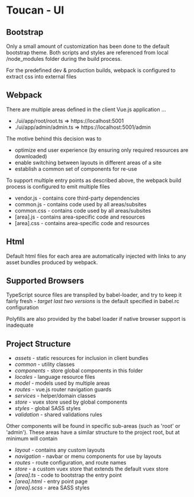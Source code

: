 # Toucan - UI

## Bootstrap

Only a small amount of customization has been done to the default bootstrap theme. Both scripts and styles are referenced from local /node_modules folder during the build process.

For the predefined dev & production builds, webpack is configured to extract css into external files

## Webpack

There are multiple areas defined in the client Vue.js application ... 

* ./ui/app/root/root.ts => https://localhost:5001
* ./ui/app/admin/admin.ts  => https://localhost:5001/admin

The motive behind this decision was to

* optimize end user experience (by ensuring only required resources are downloaded)
* enable switching between layouts in different areas of a site
* establish a common set of components for re-use

To support multiple entry points as described above, the webpack build process is configured to emit multiple files

* vendor.js - contains core third-party dependencies
* common.js - contains code used by all areas/subsites
* common.css - contains code used by all areas/subsites
* [area].js - contains area-specific code and resources
* [area].css - contains area-specific code and resources

## Html

Default html files for each area are automatically injected with links to any asset bundles produced by webpack.

## Supported Browsers

TypeScript source files are transpiled by babel-loader, and try to keep it fairly fresh - _target last two versions_ is the default specified in babel.rc configuration

Polyfills are also provided by the babel loader if native browser support is inadequate

## Project Structure

* _assets_ - static resources for inclusion in client bundles
* _common_ - utility classes
* _components_ - store global components in this folder
* _locales_ - language resource files
* _model_ - models used by multiple areas
* _routes_ - vue.js router navigation guards
* _services_ - helper/domain classes
* _store_ - vuex store used by global components
* _styles_ - global SASS styles
* _validation_ - shared validations rules

Other components will be found in specific sub-areas (such as 'root' or 'admin'). These areas have a similar structure to the project root, but at minimum will contain

* _layout_  - contains any custom layouts
* _navigation_  - navbar or menu components for use by layouts
* _routes_  - route configuration, and route names
* _store_ - a custom vuex store that extends the default vuex store
* _[area].ts_ - code to bootstrap the entry point
* _[area].html_ - entry point page
* _[area].scss_ - area SASS styles